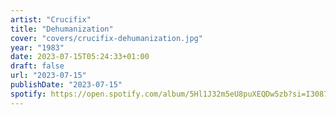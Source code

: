 ```yaml
---
artist: "Crucifix"
title: "Dehumanization"
cover: "covers/crucifix-dehumanization.jpg"
year: "1983"
date: 2023-07-15T05:24:33+01:00
draft: false
url: "2023-07-15"
publishDate: "2023-07-15"
spotify: https://open.spotify.com/album/5Hl1J32m5eU8puXEQDw5zb?si=I3087j92SWOOVAexv4XkDA
---
```



